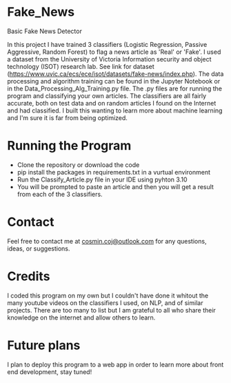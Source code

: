 # Fake_News
Basic Fake News Detector

In this project I have trained 3 classifiers (Logistic Regression, Passive Aggressive, Random Forest) to flag a news article as 'Real' or 'Fake'. I used a dataset from
the University of Victoria Information security and object technology (ISOT) research lab. See link for dataset (https://www.uvic.ca/ecs/ece/isot/datasets/fake-news/index.php).
The data processing and algorithm training can be found in the Jupyter Notebook or in the Data_Processing_Alg_Training.py file.
The .py files are for running the program and classifying your own articles.
The classifiers are all fairly accurate, both on test data and on random articles I found on the Internet and had classified. 
I built this wanting to learn more about machine learning and I'm sure it is far from being optimized.

# Running the Program
- Clone the repository or download the code
- pip install the packages in requirements.txt in a vurtual environment
- Run the Classify_Article.py file in your IDE using pyhton 3.10
- You will be prompted to paste an article and then you will get a result from each of the 3 classifiers.

# Contact
Feel free to contact me at cosmin.coj@outlook.com for any questions, ideas, or suggestions.

# Credits
I coded this program on my own but I couldn't have done it whitout the many youtube videos on the classifiers I used, on NLP, and of similar projects. There are
too many to list but I am grateful to all who share their knowledge on the internet and allow others to learn. 

# Future plans
I plan to deploy this program to a web app in order to learn more about front end development, stay tuned!
